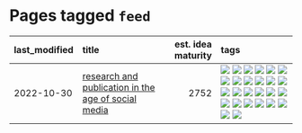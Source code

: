 # Pages tagged `feed`

|last_modified|title|est. idea maturity|tags
|:---|:---|---:|:---|
|2022-10-30|[research and publication in the age of social media](../research-and-social.md)|2752|[![](https://img.shields.io/badge/tag-arxiv-67053)](../tags/arxiv.md) [![](https://img.shields.io/badge/tag-citation-fdf6a0)](../tags/citation.md) [![](https://img.shields.io/badge/tag-corrections-288446)](../tags/corrections.md) [![](https://img.shields.io/badge/tag-credit-cd61a2)](../tags/credit.md) [![](https://img.shields.io/badge/tag-curation-95c41e)](../tags/curation.md) [![](https://img.shields.io/badge/tag-discoverability-6a13a1)](../tags/discoverability.md) [![](https://img.shields.io/badge/tag-discussion-4377c4)](../tags/discussion.md) [![](https://img.shields.io/badge/tag-feed-7fafe1)](../tags/feed.md) [![](https://img.shields.io/badge/tag-git-be4650)](../tags/git.md) [![](https://img.shields.io/badge/tag-git-be4650)](../tags/git.md) [![](https://img.shields.io/badge/tag-historyofscience-7385b0)](../tags/historyofscience.md) [![](https://img.shields.io/badge/tag-mastodon-539c8)](../tags/mastodon.md) [![](https://img.shields.io/badge/tag-openreview-b61d4d)](../tags/openreview.md) [![](https://img.shields.io/badge/tag-paperswithcode-b4bfb)](../tags/paperswithcode.md) [![](https://img.shields.io/badge/tag-platform-1fc7b)](../tags/platform.md) [![](https://img.shields.io/badge/tag-publication-96f12e)](../tags/publication.md) [![](https://img.shields.io/badge/tag-reproducibility-17673)](../tags/reproducibility.md) [![](https://img.shields.io/badge/tag-research-a7221f)](../tags/research.md) [![](https://img.shields.io/badge/tag-retractions-b0d845)](../tags/retractions.md) [![](https://img.shields.io/badge/tag-search-6ee5de)](../tags/search.md) [![](https://img.shields.io/badge/tag-socialmedia-48b79f)](../tags/socialmedia.md) [![](https://img.shields.io/badge/tag-stackoverflow-5aa8d1)](../tags/stackoverflow.md) [![](https://img.shields.io/badge/tag-subscription-c34d1)](../tags/subscription.md) [![](https://img.shields.io/badge/tag-transparency-913db)](../tags/transparency.md) [![](https://img.shields.io/badge/tag-twitter-87ec15)](../tags/twitter.md) [![](https://img.shields.io/badge/tag-validation-3ed1c7)](../tags/validation.md)|